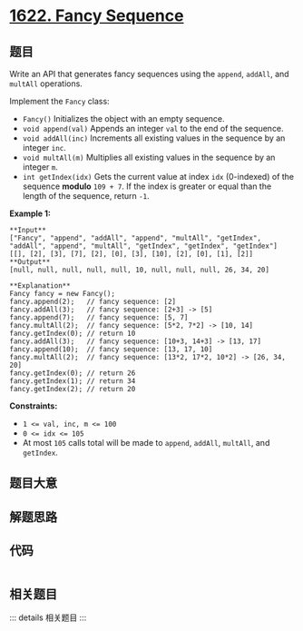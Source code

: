 # [1622. Fancy Sequence](https://leetcode.com/problems/fancy-sequence)

## 题目

Write an API that generates fancy sequences using the `append`, `addAll`, and
`multAll` operations.

Implement the `Fancy` class:

  * `Fancy()` Initializes the object with an empty sequence.
  * `void append(val)` Appends an integer `val` to the end of the sequence.
  * `void addAll(inc)` Increments all existing values in the sequence by an integer `inc`.
  * `void multAll(m)` Multiplies all existing values in the sequence by an integer `m`.
  * `int getIndex(idx)` Gets the current value at index `idx` (0-indexed) of the sequence **modulo** `109 + 7`. If the index is greater or equal than the length of the sequence, return `-1`.



**Example 1:**

    
    
    **Input**
    ["Fancy", "append", "addAll", "append", "multAll", "getIndex", "addAll", "append", "multAll", "getIndex", "getIndex", "getIndex"]
    [[], [2], [3], [7], [2], [0], [3], [10], [2], [0], [1], [2]]
    **Output**
    [null, null, null, null, null, 10, null, null, null, 26, 34, 20]
    
    **Explanation**
    Fancy fancy = new Fancy();
    fancy.append(2);   // fancy sequence: [2]
    fancy.addAll(3);   // fancy sequence: [2+3] -> [5]
    fancy.append(7);   // fancy sequence: [5, 7]
    fancy.multAll(2);  // fancy sequence: [5*2, 7*2] -> [10, 14]
    fancy.getIndex(0); // return 10
    fancy.addAll(3);   // fancy sequence: [10+3, 14+3] -> [13, 17]
    fancy.append(10);  // fancy sequence: [13, 17, 10]
    fancy.multAll(2);  // fancy sequence: [13*2, 17*2, 10*2] -> [26, 34, 20]
    fancy.getIndex(0); // return 26
    fancy.getIndex(1); // return 34
    fancy.getIndex(2); // return 20
    



**Constraints:**

  * `1 <= val, inc, m <= 100`
  * `0 <= idx <= 105`
  * At most `105` calls total will be made to `append`, `addAll`, `multAll`, and `getIndex`.


## 题目大意

## 解题思路

## 代码

```javascript

```

## 相关题目

::: details 相关题目
:::
